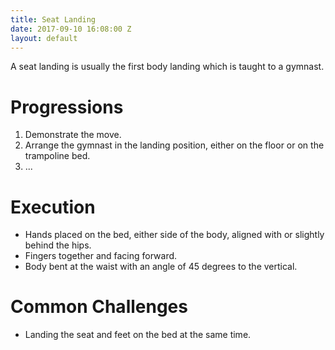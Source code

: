 ```yaml
---
title: Seat Landing
date: 2017-09-10 16:08:00 Z
layout: default
---
```


A seat landing is usually the first body landing which is taught to a gymnast.

# Progressions

1. Demonstrate the move.
2. Arrange the gymnast in the landing position, either on the floor or on the trampoline bed.
3. ...

# Execution

- Hands placed on the bed, either side of the body, aligned with or slightly behind the hips.
- Fingers together and facing forward.
- Body bent at the waist with an angle of 45 degrees to the vertical.

# Common Challenges

- Landing the seat and feet on the bed at the same time.